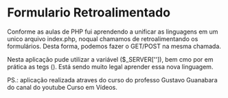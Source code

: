 # Formulario Retroalimentado

Conforme as aulas de PHP fui aprendendo a unificar as linguagens em um unico arquivo index.php, noqual chamamos de retroalimentando os formulários. Desta forma, podemos fazer o GET/POST na mesma chamada.

Nesta aplicação pude utilizar a variável ($_SERVER['']), bem cmo por em prática as tegs (<?=  ?>). Está sendo muito legal aprender essa nova linguagem.

PS.: aplicação realizada atraves do curso do professo Gustavo Guanabara do canal do youtube Curso em Vídeos. 
